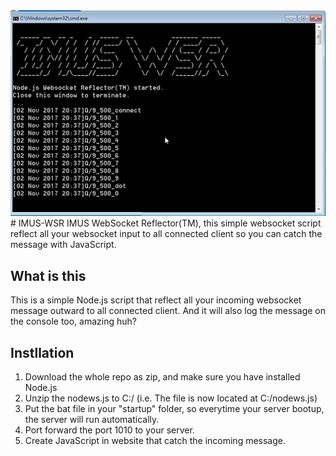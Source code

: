 <img src="https://raw.githubusercontent.com/tobychui/IMUS-WSR/master/wsr_preview.png">
# IMUS-WSR
IMUS WebSocket Reflector(TM), this simple websocket script reflect all your websocket input to all connected client so you can catch the message with JavaScript.

## What is this
This is a simple Node.js script that reflect all your incoming websocket message outward to all connected client.
And it will also log the message on the console too, amazing huh?

## Instllation
1. Download the whole repo as zip, and make sure you have installed Node.js
2. Unzip the nodews.js to C:/ (i.e. The file is now located at C:/nodews.js)
3. Put the bat file in your "startup" folder, so everytime your server bootup, the server will run automatically.
4. Port forward the port 1010 to your server.
5. Create JavaScript in website that catch the incoming message.
